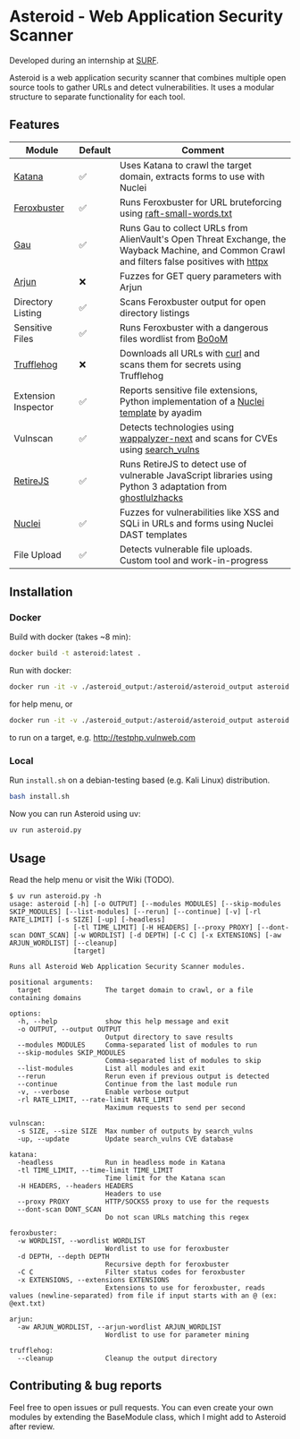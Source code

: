 # Asteroid - Web Application Security Scanner
Developed during an internship at [SURF](https://www.surf.nl/).

Asteroid is a web application security scanner that combines multiple open source tools to gather URLs and detect vulnerabilities. It uses a modular structure to separate functionality for each tool.

## Features
| Module     | Default      | Comment |
| ------------- | ------------- | ------------- |
| [Katana](https://github.com/projectdiscovery/katana) | ✅ | Uses Katana to crawl the target domain, extracts forms to use with Nuclei |
| [Feroxbuster](https://github.com/epi052/feroxbuster) | ✅ | Runs Feroxbuster for URL bruteforcing using [raft-small-words.txt](https://github.com/danielmiessler/SecLists/blob/master/Discovery/Web-Content/raft-small-words.txt) |
| [Gau](https://github.com/lc/gau) | ✅ | Runs Gau to collect URLs from AlienVault's Open Threat Exchange, the Wayback Machine, and Common Crawl and filters false positives with [httpx](https://github.com/projectdiscovery/httpx) |
| [Arjun](https://github.com/s0md3v/Arjun) | ❌ | Fuzzes for GET query parameters with Arjun |
| Directory Listing | ✅ | Scans Feroxbuster output for open directory listings | 
| Sensitive Files | ✅ | Runs Feroxbuster with a dangerous files wordlist from [Bo0oM](https://github.com/Bo0oM/fuzz.txt) |
| [Trufflehog](https://github.com/trufflesecurity/trufflehog) | ❌ | Downloads all URLs with [curl](https://github.com/curl/curl) and scans them for secrets using Trufflehog |
| Extension Inspector | ✅ | Reports sensitive file extensions, Python implementation of a [Nuclei template](https://github.com/projectdiscovery/nuclei-templates/blob/main/file/url-analyse/url-extension-inspector.yaml) by ayadim |
| Vulnscan | ✅ | Detects technologies using [wappalyzer-next](https://github.com/s0md3v/wappalyzer-next) and scans for CVEs using [search_vulns](https://github.com/ra1nb0rn/search_vulns)|
| [RetireJS](https://github.com/retirejs/retire.js/) | ✅ | Runs RetireJS to detect use of vulnerable JavaScript libraries using Python 3 adaptation from [ghostlulzhacks](https://github.com/ghostlulzhacks/RetireJs) |
| [Nuclei](https://github.com/projectdiscovery/nuclei) | ✅ | Fuzzes for vulnerabilities like XSS and SQLi in URLs and forms using Nuclei DAST templates | 
| File Upload | ✅ | Detects vulnerable file uploads. Custom tool and work-in-progress |

## Installation
### Docker
Build with docker (takes ~8 min):
```bash
docker build -t asteroid:latest .
```

Run with docker:
```bash
docker run -it -v ./asteroid_output:/asteroid/asteroid_output asteroid -h
```
for help menu, or
```bash
docker run -it -v ./asteroid_output:/asteroid/asteroid_output asteroid http://testphp.vulnweb.com
```
to run on a target, e.g. http://testphp.vulnweb.com
### Local
Run `install.sh` on a debian-testing based (e.g. Kali Linux) distribution.
```bash
bash install.sh
```
Now you can run Asteroid using uv:
```bash
uv run asteroid.py
```
## Usage
Read the help menu or visit the Wiki (TODO).
```
$ uv run asteroid.py -h
usage: asteroid [-h] [-o OUTPUT] [--modules MODULES] [--skip-modules SKIP_MODULES] [--list-modules] [--rerun] [--continue] [-v] [-rl RATE_LIMIT] [-s SIZE] [-up] [-headless]
                [-tl TIME_LIMIT] [-H HEADERS] [--proxy PROXY] [--dont-scan DONT_SCAN] [-w WORDLIST] [-d DEPTH] [-C C] [-x EXTENSIONS] [-aw ARJUN_WORDLIST] [--cleanup]
                [target]

Runs all Asteroid Web Application Security Scanner modules.

positional arguments:
  target                The target domain to crawl, or a file containing domains

options:
  -h, --help            show this help message and exit
  -o OUTPUT, --output OUTPUT
                        Output directory to save results
  --modules MODULES     Comma-separated list of modules to run
  --skip-modules SKIP_MODULES
                        Comma-separated list of modules to skip
  --list-modules        List all modules and exit
  --rerun               Rerun even if previous output is detected
  --continue            Continue from the last module run
  -v, --verbose         Enable verbose output
  -rl RATE_LIMIT, --rate-limit RATE_LIMIT
                        Maximum requests to send per second

vulnscan:
  -s SIZE, --size SIZE  Max number of outputs by search_vulns
  -up, --update         Update search_vulns CVE database

katana:
  -headless             Run in headless mode in Katana
  -tl TIME_LIMIT, --time-limit TIME_LIMIT
                        Time limit for the Katana scan
  -H HEADERS, --headers HEADERS
                        Headers to use
  --proxy PROXY         HTTP/SOCKS5 proxy to use for the requests
  --dont-scan DONT_SCAN
                        Do not scan URLs matching this regex

feroxbuster:
  -w WORDLIST, --wordlist WORDLIST
                        Wordlist to use for feroxbuster
  -d DEPTH, --depth DEPTH
                        Recursive depth for feroxbuster
  -C C                  Filter status codes for feroxbuster
  -x EXTENSIONS, --extensions EXTENSIONS
                        Extensions to use for feroxbuster, reads values (newline-separated) from file if input starts with an @ (ex: @ext.txt)

arjun:
  -aw ARJUN_WORDLIST, --arjun-wordlist ARJUN_WORDLIST
                        Wordlist to use for parameter mining

trufflehog:
  --cleanup             Cleanup the output directory
```

## Contributing & bug reports
Feel free to open issues or pull requests. You can even create your own modules by extending the BaseModule class, which I might add to Asteroid after review.
